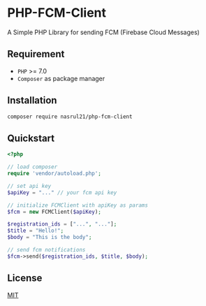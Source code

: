 # PHP-FCM-Client

A Simple PHP Library for sending FCM (Firebase Cloud Messages)

## Requirement

- `PHP` >= 7.0
- `Composer` as package manager

## Installation

```bash
composer require nasrul21/php-fcm-client
```

## Quickstart
```php
<?php

// load composer
require 'vendor/autoload.php';

// set api key
$apiKey = "..." // your fcm api key

// initialize FCMClient with apiKey as params
$fcm = new FCMClient($apiKey);

$registration_ids = ["...", "..."];
$title = "Hello!";
$body = "This is the body";

// send fcm notifications
$fcm->send($registration_ids, $title, $body);
```

## License
[MIT](LICENSE.md)
